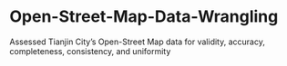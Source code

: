 # Open-Street-Map-Data-Wrangling
Assessed Tianjin City’s Open-Street Map data for validity, accuracy, completeness, consistency, and uniformity
